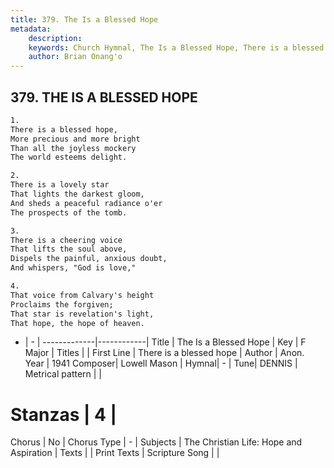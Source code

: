 ```yaml
---
title: 379. The Is a Blessed Hope
metadata:
    description: 
    keywords: Church Hymnal, The Is a Blessed Hope, There is a blessed hope, 
    author: Brian Onang'o
---
```



## 379. THE IS A BLESSED HOPE

```txt
1.
There is a blessed hope, 
More precious and more bright 
Than all the joyless mockery 
The world esteems delight. 

2.
There is a lovely star 
That lights the darkest gloom, 
And sheds a peaceful radiance o'er 
The prospects of the tomb. 

3.
There is a cheering voice 
That lifts the soul above, 
Dispels the painful, anxious doubt, 
And whispers, "God is love," 

4.
That voice from Calvary's height 
Proclaims the forgiven; 
That star is revelation's light, 
That hope, the hope of heaven.
```

- |   -  |
-------------|------------|
Title | The Is a Blessed Hope |
Key | F Major |
Titles |  |
First Line | There is a blessed hope |
Author | Anon.
Year | 1941
Composer| Lowell Mason |
Hymnal|  - |
Tune| DENNIS |
Metrical pattern | |
# Stanzas | 4 |
Chorus | No |
Chorus Type | - |
Subjects | The Christian Life: Hope and Aspiration |
Texts |  |
Print Texts | 
Scripture Song |  |
  
